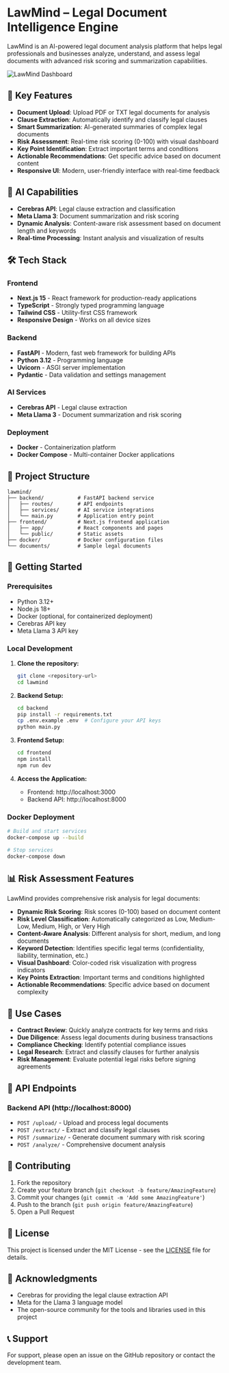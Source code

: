 # LawMind – Legal Document Intelligence Engine

LawMind is an AI-powered legal document analysis platform that helps legal professionals and businesses analyze, understand, and assess legal documents with advanced risk scoring and summarization capabilities.

![LawMind Dashboard](https://placehold.co/800x400?text=LawMind+Dashboard+Preview)

## 🚀 Key Features

- **Document Upload**: Upload PDF or TXT legal documents for analysis
- **Clause Extraction**: Automatically identify and classify legal clauses
- **Smart Summarization**: AI-generated summaries of complex legal documents
- **Risk Assessment**: Real-time risk scoring (0-100) with visual dashboard
- **Key Point Identification**: Extract important terms and conditions
- **Actionable Recommendations**: Get specific advice based on document content
- **Responsive UI**: Modern, user-friendly interface with real-time feedback

## 🧠 AI Capabilities

- **Cerebras API**: Legal clause extraction and classification
- **Meta Llama 3**: Document summarization and risk scoring
- **Dynamic Analysis**: Content-aware risk assessment based on document length and keywords
- **Real-time Processing**: Instant analysis and visualization of results

## 🛠️ Tech Stack

### Frontend
- **Next.js 15** - React framework for production-ready applications
- **TypeScript** - Strongly typed programming language
- **Tailwind CSS** - Utility-first CSS framework
- **Responsive Design** - Works on all device sizes

### Backend
- **FastAPI** - Modern, fast web framework for building APIs
- **Python 3.12** - Programming language
- **Uvicorn** - ASGI server implementation
- **Pydantic** - Data validation and settings management

### AI Services
- **Cerebras API** - Legal clause extraction
- **Meta Llama 3** - Document summarization and risk scoring

### Deployment
- **Docker** - Containerization platform
- **Docker Compose** - Multi-container Docker applications

## 📁 Project Structure

```
lawmind/
├── backend/           # FastAPI backend service
│   ├── routes/        # API endpoints
│   ├── services/      # AI service integrations
│   └── main.py        # Application entry point
├── frontend/          # Next.js frontend application
│   ├── app/           # React components and pages
│   └── public/        # Static assets
├── docker/            # Docker configuration files
└── documents/         # Sample legal documents
```

## 🚀 Getting Started

### Prerequisites
- Python 3.12+
- Node.js 18+
- Docker (optional, for containerized deployment)
- Cerebras API key
- Meta Llama 3 API key

### Local Development

1. **Clone the repository:**
   ```bash
   git clone <repository-url>
   cd lawmind
   ```

2. **Backend Setup:**
   ```bash
   cd backend
   pip install -r requirements.txt
   cp .env.example .env  # Configure your API keys
   python main.py
   ```

3. **Frontend Setup:**
   ```bash
   cd frontend
   npm install
   npm run dev
   ```

4. **Access the Application:**
   - Frontend: http://localhost:3000
   - Backend API: http://localhost:8000

### Docker Deployment

```bash
# Build and start services
docker-compose up --build

# Stop services
docker-compose down
```

## 📊 Risk Assessment Features

LawMind provides comprehensive risk analysis for legal documents:

- **Dynamic Risk Scoring**: Risk scores (0-100) based on document content
- **Risk Level Classification**: Automatically categorized as Low, Medium-Low, Medium, High, or Very High
- **Content-Aware Analysis**: Different analysis for short, medium, and long documents
- **Keyword Detection**: Identifies specific legal terms (confidentiality, liability, termination, etc.)
- **Visual Dashboard**: Color-coded risk visualization with progress indicators
- **Key Points Extraction**: Important terms and conditions highlighted
- **Actionable Recommendations**: Specific advice based on document complexity

## 🎯 Use Cases

- **Contract Review**: Quickly analyze contracts for key terms and risks
- **Due Diligence**: Assess legal documents during business transactions
- **Compliance Checking**: Identify potential compliance issues
- **Legal Research**: Extract and classify clauses for further analysis
- **Risk Management**: Evaluate potential legal risks before signing agreements

## 🔧 API Endpoints

### Backend API (http://localhost:8000)

- `POST /upload/` - Upload and process legal documents
- `POST /extract/` - Extract and classify legal clauses
- `POST /summarize/` - Generate document summary with risk scoring
- `POST /analyze/` - Comprehensive document analysis

## 🤝 Contributing

1. Fork the repository
2. Create your feature branch (`git checkout -b feature/AmazingFeature`)
3. Commit your changes (`git commit -m 'Add some AmazingFeature'`)
4. Push to the branch (`git push origin feature/AmazingFeature`)
5. Open a Pull Request

## 📄 License

This project is licensed under the MIT License - see the [LICENSE](LICENSE) file for details.

## 🙏 Acknowledgments

- Cerebras for providing the legal clause extraction API
- Meta for the Llama 3 language model
- The open-source community for the tools and libraries used in this project

## 📞 Support

For support, please open an issue on the GitHub repository or contact the development team.